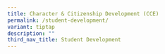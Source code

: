 ```yaml
---
title: Character & Citizenship Development (CCE)
permalink: /student-development/
variant: tiptap
description: ""
third_nav_title: Student Development
---
```

